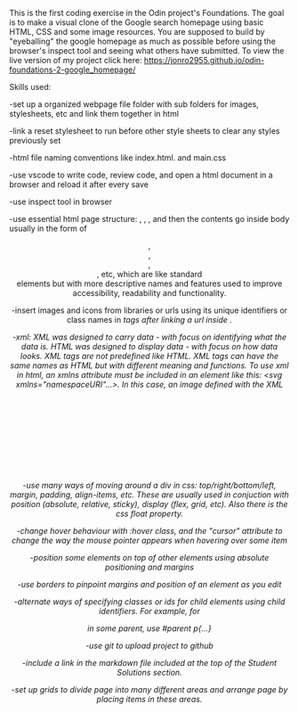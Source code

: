 This is the first coding exercise in the Odin project's Foundations. The goal is to make a visual clone of the Google search homepage using basic HTML, CSS and some image resources. You are supposed to build by "eyeballing" the google homepage as much as possible before using the browser's inspect tool and seeing what others have submitted. To view the live version of my project click here: https://jonro2955.github.io/odin-foundations-2-google_homepage/


Skills used:

-set up a organized webpage file folder with sub folders for images, stylesheets, etc and link them together in html

-link a reset stylesheet to run before other style sheets to clear any styles previously set

-html file naming conventions like index.html. and main.css

-use vscode to write code, review code, and open a html document in a browser and reload it after every save

-use inspect tool in browser

-use essential html page structure: <!DOCTYPE html>, <html lang="en">, <head>, <body> and then the contents go inside body usually in the form of <header>, <nav>, <main>, <footer>, etc, which are like standard <div> elements but with more descriptive names and features used to improve accessibility, readability and functionality.

-insert images and icons from libraries or urls using its unique identifiers or class names in <i> tags after linking a url inside <head>.

-xml: XML was designed to carry data - with focus on identifying what the data is. HTML was designed to display data - with focus on how data looks. XML tags are not predefined like HTML. XML tags can have the same names as HTML but with different meaning and functions. To use xml in html, an xmlns attribute must be included in an element like this: <svg xmlns="namespaceURI"...></svg>. In this case, an image defined with the XML <svg> tag accessed through the XML namespace is used in HTML to display that image.

-use many ways of moving around a div in css: top/right/bottom/left, margin, padding, align-items, etc. These are usually used in conjuction with position (absolute, relative, sticky), display (flex, grid, etc). Also there is the css float property.

-change hover behaviour with :hover class, and the "cursor" attribute to change the way the mouse pointer appears when hovering over some item

-position some elements on top of other elements using absolute positioning and margins

-use borders to pinpoint margins and position of an element as you edit

-alternate ways of specifying classes or ids for child elements using child identifiers. For example, for <p> in some parent, use 
#parent p{...}  

-use git to upload project to github

-include a link in the markdown file included at the top of the Student Solutions section.

-set up grids to divide page into many different areas and arrange page by placing items in these areas.  
